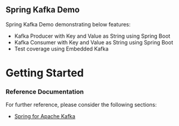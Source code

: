 ## Spring Kafka Demo
Spring Kafka Demo demonstrating below features:
* Kafka Producer with Key and Value as String using Spring Boot
* Kafka Consumer with Key and Value as String using Spring Boot
* Test coverage using Embedded Kafka

# Getting Started

### Reference Documentation
For further reference, please consider the following sections:
* [Spring for Apache Kafka](https://docs.spring.io/spring-boot/3.4.4/reference/messaging/kafka.html)